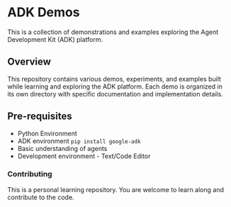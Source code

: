# ADK Demos
This is a collection of demonstrations and examples exploring the Agent Development Kit (ADK) platform.

## Overview
This repository contains various demos, experiments, and examples built while learning and exploring the ADK platform. Each demo is organized in its own directory with specific documentation and implementation details.

## Pre-requisites
- Python Environment 
- ADK environment ``pip install google-adk``
- Basic understanding of agents
- Development environment - Text/Code Editor

### Contributing
This is a personal learning repository. You are welcome to learn along and contribute to the code.
